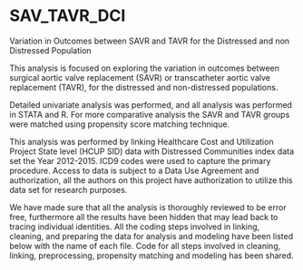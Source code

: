 # SAV_TAVR_DCI
Variation in Outcomes between SAVR and TAVR for the Distressed and non Distressed Population 

This analysis is focused on exploring the variation in outcomes between surgical aortic valve replacement (SAVR) or transcatheter aortic valve replacement (TAVR), for the distressed and non-distressed populations. 

Detailed univariate analysis was performed, and all analysis was performed in STATA and R. For more comparative analysis the SAVR and TAVR groups were matched using propensity score matching technique. 

This analysis was performed by linking Healthcare Cost and Utilization Project State level (HCUP SID) data with Distressed Communities index data set  the Year 2012-2015. ICD9 codes were used to capture the primary procedure. Access to data is subject to a Data Use Agreement and authorization, all the authors on this project have authorization to utilize this data set for research purposes.

We have made sure that all the analysis is thoroughly reviewed to be error free, furthermore all the results have been hidden that may lead back to tracing individual identities. All the coding steps involved in linking, cleaning, and preparing the data for analysis and modeling have been listed below with the name of each file. Code for all steps involved in cleaning, linking, preprocessing, propensity matching and modeling has been shared.
